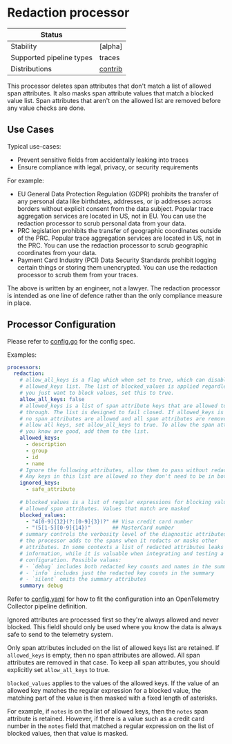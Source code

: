 # Redaction processor

| Status                   |            |
| ------------------------ |------------|
| Stability                | [alpha]    |
| Supported pipeline types | traces     |
| Distributions            | [contrib]  |

This processor deletes span attributes that don't match a list of allowed span
attributes. It also masks span attribute values that match a blocked value
list. Span attributes that aren't on the allowed list are removed before any
value checks are done.

## Use Cases

Typical use-cases:

* Prevent sensitive fields from accidentally leaking into traces
* Ensure compliance with legal, privacy, or security requirements

For example:

* EU General Data Protection Regulation (GDPR) prohibits the transfer of any
  personal data like birthdates, addresses, or ip addresses across borders
  without explicit consent from the data subject. Popular trace aggregation
  services are located in US, not in EU. You can use the redaction processor
  to scrub personal data from your data.
* PRC legislation prohibits the transfer of geographic coordinates outside of
  the PRC. Popular trace aggregation services are located in US, not in the
  PRC. You can use the redaction processor to scrub geographic coordinates
  from your data.
* Payment Card Industry (PCI) Data Security Standards prohibit logging certain
  things or storing them unencrypted. You can use the redaction processor to
  scrub them from your traces.

The above is written by an engineer, not a lawyer. The redaction processor is
intended as one line of defence rather than the only compliance measure in
place.

## Processor Configuration

Please refer to [config.go](./config.go) for the config spec.

Examples:

```yaml
processors:
  redaction:
    # allow_all_keys is a flag which when set to true, which can disables the
    # allowed_keys list. The list of blocked_values is applied regardless. If
    # you just want to block values, set this to true.
    allow_all_keys: false
    # allowed_keys is a list of span attribute keys that are allowed to pass
    # through. The list is designed to fail closed. If allowed_keys is empty,
    # no span attributes are allowed and all span attributes are removed. To
    # allow all keys, set allow_all_keys to true. To allow the span attributes
    # you know are good, add them to the list.
    allowed_keys:
      - description
      - group
      - id
      - name
    # Ignore the following attributes, allow them to pass without redaction.
    # Any keys in this list are allowed so they don't need to be in both lists.
    ignored_keys:
      - safe_attribute
  
    # blocked_values is a list of regular expressions for blocking values of
    # allowed span attributes. Values that match are masked
    blocked_values:
      - "4[0-9]{12}(?:[0-9]{3})?" ## Visa credit card number
      - "(5[1-5][0-9]{14})"       ## MasterCard number
    # summary controls the verbosity level of the diagnostic attributes that
    # the processor adds to the spans when it redacts or masks other
    # attributes. In some contexts a list of redacted attributes leaks
    # information, while it is valuable when integrating and testing a new
    # configuration. Possible values:
    # - `debug` includes both redacted key counts and names in the summary
    # - `info` includes just the redacted key counts in the summary
    # - `silent` omits the summary attributes
    summary: debug
```

Refer to [config.yaml](./testdata/config.yaml) for how to fit the configuration
into an OpenTelemetry Collector pipeline definition.

Ignored attributes are processed first so they're always allowed and never
blocked. This fieldl should only be used where you know the data is always
safe to send to the telemetry system.

Only span attributes included on the list of allowed keys list are retained.
If `allowed_keys` is empty, then no span attributes are allowed. All span
attributes are removed in that case. To keep all span attributes, you should
explicitly set `allow_all_keys` to true.

`blocked_values` applies to the values of the allowed keys. If the value of an
allowed key matches the regular expression for a blocked value, the matching
part of the value is then masked with a fixed length of asterisks.

For example, if `notes` is on the list of allowed keys, then the `notes` span
attribute is retained. However, if there is a value such as a credit card
number in the `notes` field that matched a regular expression on the list of
blocked values, then that value is masked.

[beta]:https://github.com/open-telemetry/opentelemetry-collector#alpha
[contrib]:https://github.com/open-telemetry/opentelemetry-collector-releases/tree/main/distributions/otelcol-contrib
